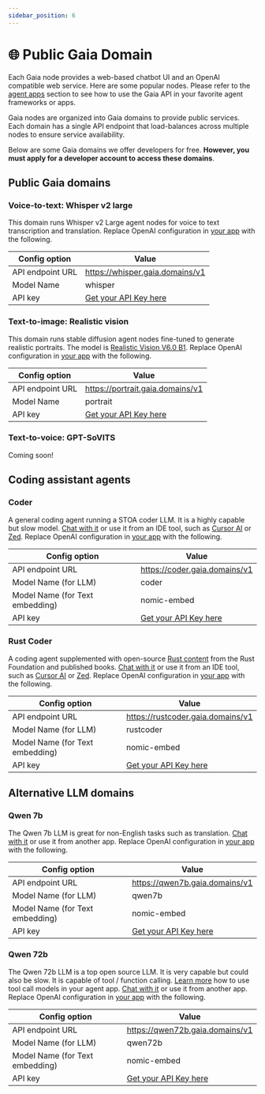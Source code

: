 ```yaml
---
sidebar_position: 6
---
```


# 🌐 Public Gaia Domain

Each Gaia node provides a web-based chatbot UI and an OpenAI compatible web service.
Here are some popular nodes. Please refer to the [agent apps](../agent-integrations/intro) section to see how
to use the Gaia API in your favorite agent frameworks or apps.

Gaia nodes are organized into Gaia domains to provide public services. Each domain has a single API endpoint that load-balances across multiple nodes to ensure service availability. 

Below are some Gaia domains we offer developers for free. **However, you must apply for a developer account to access these domains**.

## Public Gaia domains

### Voice-to-text: Whisper v2 large

This domain runs Whisper v2 Large agent nodes for voice to text transcription and translation.
Replace OpenAI configuration in [your app](../agent-integrations/intro) with the following.

|Config option | Value |
|-----|--------|
| API endpoint URL | https://whisper.gaia.domains/v1 |
| Model Name | whisper |
| API key | [Get your API Key here](../getting-started/authentication/authentication.md) |

### Text-to-image: Realistic vision

This domain runs stable diffusion agent nodes fine-tuned to generate realistic portraits.
The model is [Realistic Vision V6.0 B1](https://civitai.com/models/4201/realistic-vision-v60-b1).
Replace OpenAI configuration in [your app](../agent-integrations/intro) with the following.

|Config option | Value |
|-----|--------|
| API endpoint URL | https://portrait.gaia.domains/v1 |
| Model Name | portrait |
| API key | [Get your API Key here](../getting-started/authentication/authentication.md) |

### Text-to-voice: GPT-SoVITS

Coming soon!

## Coding assistant agents

### Coder

A general coding agent running a STOA coder LLM.
It is a highly capable but slow model.
[Chat with it](https://coder.gaia.domains/chatbot-ui/index.html) or use it from an IDE tool, such as [Cursor AI](../agent-integrations/cursor/cursor.md) or [Zed](../agent-integrations/zed/zed.md). 
Replace OpenAI configuration in [your app](../agent-integrations/intro.md) with the following.

|Config option | Value |
|-----|--------|
| API endpoint URL | https://coder.gaia.domains/v1 |
| Model Name (for LLM) | coder |
| Model Name (for Text embedding) | nomic-embed |
| API key | [Get your API Key here](../getting-started/authentication/authentication.md) |

### Rust Coder

A coding agent supplemented with open-source [Rust content](https://huggingface.co/datasets/gaianet/learn-rust) from the Rust Foundation and published books.
[Chat with it](https://rustcoder.gaia.domains/chatbot-ui/index.html) or use it from an IDE tool, such as [Cursor AI](../agent-integrations/cursor/cursor.md) or [Zed](../agent-integrations/zed/zed.md).
Replace OpenAI configuration in [your app](../agent-integrations/intro) with the following.

|Config option | Value |
|-----|--------|
| API endpoint URL | https://rustcoder.gaia.domains/v1 |
| Model Name (for LLM) | rustcoder |
| Model Name (for Text embedding) | nomic-embed |
| API key | [Get your API Key here](../getting-started/authentication/authentication.md) |

## Alternative LLM domains

<!-----
### Llama 3b

This domain runs plain Llama 3.2 3b agent nodes without any additional knowledge.
[Chat with it](https://llama3b.gaia.domains/chatbot-ui/index.html) or use it from another app. Replace OpenAI configuration in [your app](./agent-integrations/intro) with the following.

|Config option | Value |
|-----|--------|
| API endpoint URL | https://llama3b.gaia.domains/v1 |
| Model Name (for LLM) | llama3b |
| Model Name (for Text embedding) | nomic-embed |
| API key | [Get your API Key here](/docs/getting-started/authentication.md) |

----->

### Qwen 7b

The Qwen 7b LLM is great for non-English tasks such as translation.
[Chat with it](https://qwen7b.gaia.domains/chatbot-ui/index.html) or use it from another app. Replace OpenAI configuration in [your app](../agent-integrations/intro) with the following.

|Config option | Value |
|-----|--------|
| API endpoint URL | https://qwen7b.gaia.domains/v1 |
| Model Name (for LLM) | qwen7b |
| Model Name (for Text embedding) | nomic-embed |
| API key | [Get your API Key here](../getting-started/authentication/authentication.md) |


### Qwen 72b

The Qwen 72b LLM is a top open source LLM. It is very capable but could also be slow.
It is capable of tool / function calling.
[Learn more](../tutorial/tool-call/tool-call.md) how to use tool call models in your agent app.
[Chat with it](https://qwen72b.gaia.domains/chatbot-ui/index.html) or use it from another app. Replace OpenAI configuration in [your app](../agent-integrations/intro) with the following.

|Config option | Value |
|-----|--------|
| API endpoint URL | https://qwen72b.gaia.domains/v1 |
| Model Name (for LLM) | qwen72b |
| Model Name (for Text embedding) | nomic-embed |
| API key | [Get your API Key here](../getting-started/authentication/authentication.md) |
